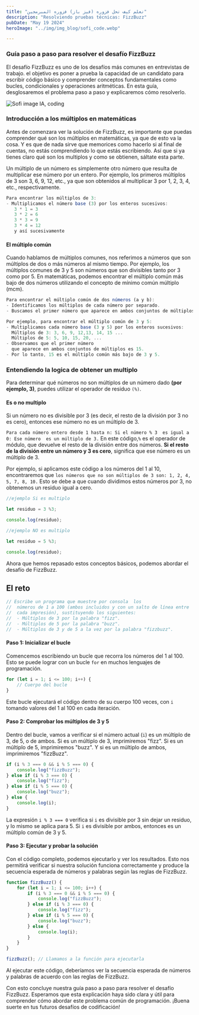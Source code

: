```yaml
---
title: "تعلم كيف تحل فزوره (فيز باز) فزوره المبرمجين"
description: "Resolviendo pruebas técnicas: FizzBuzz"
pubDate: "May 19 2024"
heroImage: "../img/img_blog/sofi_code.webp"

---
```

### Guía paso a paso para resolver el desafío FizzBuzz

El desafío FizzBuzz es uno de los desafíos más comunes  en entrevistas de trabajo. el objetivo es poner a prueba la capacidad de un candidato para escribir código básico y comprender conceptos fundamentales como bucles, condicionales y operaciones aritméticas. En esta guía, desglosaremos el problema paso a paso y explicaremos cómo resolverlo.

![Sofi image IA, coding](/img/img_blog/sofi_code.webp)

### Introducción a los múltiplos en matemáticas

Antes de comenzara ver la solución de FizzBuzz, es importante que puedas comprender qué son los múltiplos en matemáticas, ya que de esto va la cosa.
Y es que de nada sirve que memorices como hacerlo si al final de cuentas, no estás comprendiendo lo que estás escribiendo. Así que si ya tienes claro qué son los multiplos y como se obtienen, sáltate esta parte.

Un múltiplo de un número es simplemente otro número que resulta de multiplicar ese número por un entero. Por ejemplo, los primeros múltiplos de 3 son 3, 6, 9, 12, etc., ya que son obtenidos al multiplicar 3 por 1, 2, 3, 4, etc., respectivamente.
```javascript
Para encontrar los múltiplos de 3:
- Multiplicamos el número base (3) por los enteros sucesivos:
   3 * 1 = 3
   3 * 2 = 6
   3 * 3 = 9
   3 * 4 = 12
   y así sucesivamente
```
#### El múltiplo común

Cuando hablamos de múltiplos comunes, nos referimos a números que son múltiplos de dos o más números al mismo tiempo. Por ejemplo, los múltiplos comunes de 3 y 5 son números que son divisibles tanto por 3 como por 5. En matemáticas, podemos encontrar el múltiplo común más bajo de dos números utilizando el concepto de mínimo común múltiplo (mcm).

```javascript
Para encontrar el múltiplo común de dos números (a y b):
- Identificamos los múltiplos de cada número por separado.
- Buscamos el primer número que aparece en ambos conjuntos de múltiplos.

Por ejemplo, para encontrar el múltiplo común de 3 y 5:
- Multiplicamos cada número base (3 y 5) por los enteros sucesivos:
  Múltiplos de 3: 3, 6, 9, 12,13, 14, 15 ...
  Múltiplos de 5: 5, 10, 15, 20, ...
- Observamos que el primer número
  que aparece en ambos conjuntos de múltiplos es 15.
- Por lo tanto, 15 es el múltiplo común más bajo de 3 y 5.

```
### Entendiendo la logica de obtener un multiplo
Para determinar qué números no son múltiplos de un número dado **(por ejemplo, 3)**, puedes utilizar el operador de residuo ``(%)``.

#### Es o no multiplo

Si un número no es divisible por 3 (es decir, el resto de la división por 3 no es cero), entonces ese número no es un múltiplo de 3.


`Para cada número entero desde 1 hasta n: Si el número % 3  es igual a 0: Ese número  es un múltiplo de 3.`
En este código,` % ` es el operador de módulo, que devuelve el resto de la división entre dos números. **Si el resto de la división entre un número y 3  es cero**, significa que ese número  es un múltiplo de 3.

Por ejemplo, si aplicamos este código a los números del 1 al 10,
encontraremos que `los números que no son múltiplos de 3 son: 1, 2, 4, 5, 7, 8, 10.`
Esto se debe a que cuando dividimos estos números por 3, no obtenemos un residuo igual a cero.

```javascript
//ejemplo Si es multiplo

let residuo = 3 %3;

console.log(residuo);

//ejemplo NO es multiplo

let residuo = 5 %3;

console.log(residuo);
```

Ahora que hemos repasado estos conceptos básicos, podemos abordar el desafío de FizzBuzz.

## El reto
```javascript
// Escribe un programa que muestre por consola  los
//  números de 1 a 100 (ambos incluidos y con un salto de línea entre
//  cada impresión), sustituyendo los siguientes:
//  - Múltiplos de 3 por la palabra "fizz".
//  - Múltiplos de 5 por la palabra "buzz".
//  - Múltiplos de 3 y de 5 a la vez por la palabra "fizzbuzz".


```

#### Paso 1: Inicializar el bucle

Comencemos escribiendo un bucle que recorra los números del 1 al 100. Esto se puede lograr con un bucle `for` en muchos lenguajes de programación.

```javascript
for (let i = 1; i <= 100; i++) {
    // Cuerpo del bucle
}
```

Este bucle ejecutará el código dentro de su cuerpo 100 veces, con `i` tomando valores del 1 al 100 en cada iteración.

#### Paso 2: Comprobar los múltiplos de 3 y 5

Dentro del bucle, vamos a verificar si el número actual (`i`) es un múltiplo de 3, de 5, o de ambos. Si es un múltiplo de 3, imprimiremos "fizz". Si es un múltiplo de 5, imprimiremos "buzz". Y si es un múltiplo de ambos, imprimiremos "fizzBuzz".

```javascript
if (i % 3 === 0 && i % 5 === 0) {
    console.log("fizzBuzz");
} else if (i % 3 === 0) {
    console.log("fizz");
} else if (i % 5 === 0) {
    console.log("buzz");
} else {
    console.log(i);
}
```

La expresión `i % 3 === 0` verifica si `i` es divisible por 3 sin dejar un residuo, y lo mismo se aplica para 5. Si `i` es divisible por ambos, entonces es un múltiplo común de 3 y 5.

#### Paso 3: Ejecutar y probar la solución

Con el código completo, podemos ejecutarlo y ver los resultados. Esto nos permitirá verificar si nuestra solución funciona correctamente y produce la secuencia esperada de números y palabras según las reglas de FizzBuzz.

```javascript
function fizzBuzz() {
    for (let i = 1; i <= 100; i++) {
        if (i % 3 === 0 && i % 5 === 0) {
            console.log("fizzBuzz");
        } else if (i % 3 === 0) {
            console.log("fizz");
        } else if (i % 5 === 0) {
            console.log("buzz");
        } else {
            console.log(i);
        }
    }
}

fizzBuzz(); // Llamamos a la función para ejecutarla
```

Al ejecutar este código, deberíamos ver la secuencia esperada de números y palabras de acuerdo con las reglas de FizzBuzz.

Con esto concluye nuestra guía paso a paso para resolver el desafío FizzBuzz. Esperamos que esta explicación haya sido clara y útil para comprender cómo abordar este problema común de programación. ¡Buena suerte en tus futuros desafíos de codificación!
